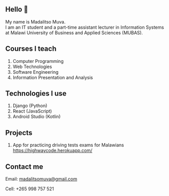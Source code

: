 ## Hello 👋

<!--
**v2-kaj/v2-kaj** is a ✨ _special_ ✨ repository because its `README.md` (this file) appears on your GitHub profile.

Here are some ideas to get you started:

- 🔭 I’m currently working on ...
- 🌱 I’m currently learning ...
- 👯 I’m looking to collaborate on ...
- 🤔 I’m looking for help with ...
- 💬 Ask me about ...
- 📫 How to reach me: ...
- 😄 Pronouns: ...
- ⚡ Fun fact: ...
-->
My name is Madalitso Muva. <br>
I am an IT student and a part-time assistant lecturer in Information Systems at Malawi University of Business and Applied Sciences (MUBAS).

## Courses I teach
1. Computer Programming
2. Web Technologies
3. Software Engineering
4. Information Presentation and Analysis

## Technologies I use
1. Django (Python)
2. React (JavaScript)
3. Android Studio (Kotlin)

## Projects
1. App for practicing driving tests exams for Malawians https://highwaycode.herokuapp.com/

## Contact me
Email: madalitsomuva@gmail.com<br>

Cell: +265 998 757 521
